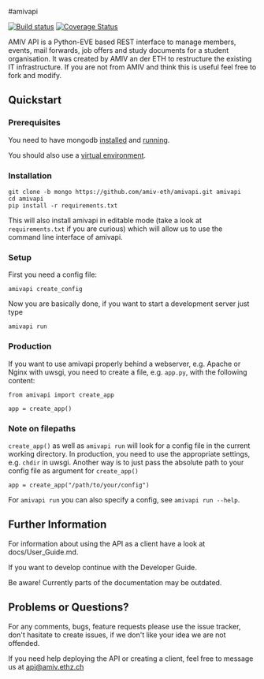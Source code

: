 #amivapi

[![Build status](https://secure.travis-ci.org/amiv-eth/amivapi.png?branch=master)](https://secure.travis-ci.org/amiv-eth/amivapi)
[![Coverage Status](https://coveralls.io/repos/amiv-eth/amivapi/badge.svg)](https://coveralls.io/r/amiv-eth/amivapi)

AMIV API is a Python-EVE based REST interface to manage members, events, mail forwards, job offers and study documents for a student organisation. It was created by AMIV an der ETH to restructure the existing IT infrastructure. If you are not from AMIV and think this is useful feel free to fork and modify.

## Quickstart

### Prerequisites

You need to have mongodb [installed](https://docs.mongodb.com/manual/installation/) and [running](https://docs.mongodb.com/manual/tutorial/manage-mongodb-processes/).

You should also use a [virtual environment](http://docs.python-guide.org/en/latest/dev/virtualenvs/).

### Installation

    git clone -b mongo https://github.com/amiv-eth/amivapi.git amivapi
    cd amivapi
    pip install -r requirements.txt

This will also install amivapi in editable mode (take a look at 
`requirements.txt` if you are curious) which will allow us to use the command
line interface of amivapi.

### Setup

First you need a config file:

    amivapi create_config

Now you are basically done, if you want to start a development server just type

    amivapi run

### Production

If you want to use amivapi properly behind a webserver, e.g. Apache or Nginx
with uwsgi, you need to create a file, e.g. `app.py`, with the following content:

    from amivapi import create_app

    app = create_app()

### Note on filepaths

`create_app()` as well as `amivapi run` will look for a config file in the
current working directory. In production, you need to use the appropriate
settings, e.g. `chdir` in uwsgi.
Another way is to just pass the absolute path to your config file as argument
for `create_app()`

    app = create_app("/path/to/your/config")

For `amivapi run` you can also specify a config, see `amivapi run --help`.

## Further Information

For information about using the API as a client have a look at docs/User_Guide.md.

If you want to develop continue with the Developer Guide.

Be aware! Currently parts of the documentation may be outdated.

## Problems or Questions?

For any comments, bugs, feature requests please use the issue tracker, don't hasitate to create issues, if we don't like your idea we are not offended.

If you need help deploying the API or creating a client, feel free to message us at api@amiv.ethz.ch
